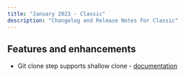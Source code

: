 ```yaml
---
title: "January 2023 - Classic"
description: "Changelog and Release Notes For Classic"
---
```


## Features and enhancements

- Git clone step supports shallow clone - [documentation]({{site.baseurl}}/docs/pipelines/steps/git-clone/#fields)
